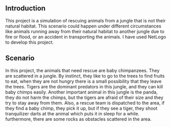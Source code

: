 ## Introduction
This project is a simulation of rescuing animals from a jungle that is not their natural habitat. This scenario could happen under different circumstances like animals running away from their natural habitat to another jungle due to fire or flood, or an accident in transporting the animals. I have used NetLogo to develop this project.
## Scenario
In this project, the animals that need rescue are baby chimpanzees. They are scattered in a jungle. By instinct, they like to go to the trees to find fruits to eat, when they are not hungry there is a small possibility that they leave the trees. Tigers are the dominant predators in this jungle, and they can kill baby chimps easily. Another important animal in this jungle is the panda, they do not harm the chimps, but the tigers are afraid of their size and they try to stay away from them. Also, a rescue team is dispatched to the area, if they find a baby chimp, they pick it up, but if they see a tiger, they shoot tranquilizer darts at the animal which puts it in sleep for a while. furthermore, there are some rocks as obstacles scattered in the area.
